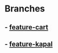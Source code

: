 # Branches

## - [feature-cart](https://github.com/sandywonka/sirclo/tree/sandywonka-feature-cart)
## - [feature-kapal](https://github.com/sandywonka/sirclo/tree/sandywonka-feature-kapal)
